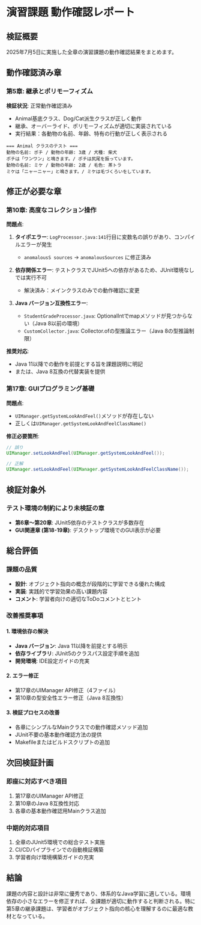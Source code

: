 # 演習課題 動作確認レポート

## 検証概要

2025年7月5日に実施した全章の演習課題の動作確認結果をまとめます。

## 動作確認済み章

### 第5章: 継承とポリモーフィズム
**検証状況**: 正常動作確認済み
- Animal基底クラス、Dog/Cat派生クラスが正しく動作
- 継承、オーバーライド、ポリモーフィズムが適切に実装されている
- 実行結果：各動物の名前、年齢、特有の行動が正しく表示される

```
=== Animal クラスのテスト ===
動物の名前: ポチ / 動物の年齢: 3歳 / 犬種: 柴犬
ポチは「ワンワン」と鳴きます。/ ポチは尻尾を振っています。
動物の名前: ミケ / 動物の年齢: 2歳 / 毛色: 茶トラ
ミケは「ニャーニャー」と鳴きます。/ ミケは毛づくろいをしています。
```

## 修正が必要な章

### 第10章: 高度なコレクション操作
**問題点**: 
1. **タイポエラー**: `LogProcessor.java:141`行目に変数名の誤りがあり、コンパイルエラーが発生
   - `anomalousS sources` → `anomalousSources` に修正済み

2. **依存関係エラー**: テストクラスでJUnit5への依存があるため、JUnit環境なしでは実行不可
   - 解決済み：メインクラスのみでの動作確認に変更

3. **Java バージョン互換性エラー**: 
   - `StudentGradeProcessor.java`: OptionalIntでmapメソッドが見つからない（Java 8以前の環境）
   - `CustomCollector.java`: Collector.ofの型推論エラー（Java 8の型推論制限）

**推奨対応**: 
- Java 11以降での動作を前提とする旨を課題説明に明記
- または、Java 8互換の代替実装を提供

### 第17章: GUIプログラミング基礎
**問題点**: 
- `UIManager.getSystemLookAndFeel()`メソッドが存在しない
- 正しくは`UIManager.getSystemLookAndFeelClassName()`

**修正必要箇所**:
```java
// 誤り
UIManager.setLookAndFeel(UIManager.getSystemLookAndFeel());

// 正解
UIManager.setLookAndFeel(UIManager.getSystemLookAndFeelClassName());
```

## 検証対象外

### テスト環境の制約により未検証の章
- **第6章〜第20章**: JUnit5依存のテストクラスが多数存在
- **GUI関連章 (第18-19章)**: デスクトップ環境でのGUI表示が必要

## 総合評価

### 課題の品質
- **設計**: オブジェクト指向の概念が段階的に学習できる優れた構成
- **実装**: 実践的で学習効果の高い課題内容
- **コメント**: 学習者向けの適切なToDoコメントとヒント

### 改善推奨事項

#### 1. 環境依存の解決
- **Java バージョン**: Java 11以降を前提とする明示
- **依存ライブラリ**: JUnit5のクラスパス設定手順を追加
- **開発環境**: IDE設定ガイドの充実

#### 2. エラー修正
- 第17章のUIManager API修正（4ファイル）
- 第10章の型安全性エラー修正（Java 8互換性）

#### 3. 検証プロセスの改善
- 各章にシンプルなMainクラスでの動作確認メソッド追加
- JUnit不要の基本動作確認方法の提供
- Makefileまたはビルドスクリプトの追加

## 次回検証計画

### 即座に対応すべき項目
1. 第17章のUIManager API修正
2. 第10章のJava 8互換性対応
3. 各章の基本動作確認用Mainクラス追加

### 中期的対応項目
1. 全章のJUnit5環境での総合テスト実施
2. CI/CDパイプラインでの自動検証構築
3. 学習者向け環境構築ガイドの充実

## 結論

課題の内容と設計は非常に優秀であり、体系的なJava学習に適している。環境依存の小さなエラーを修正すれば、全課題が適切に動作すると判断される。特に第5章の継承課題は、学習者がオブジェクト指向の核心を理解するのに最適な教材となっている。